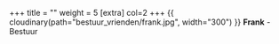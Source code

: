 +++
title = ""
weight = 5
[extra]
col=2
+++
{{ cloudinary(path="bestuur_vrienden/frank.jpg", width="300") }}
<b>Frank</b> - Bestuur
